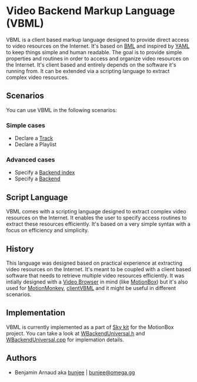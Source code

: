# Video Backend Markup Language (VBML)

VBML is a client based markup language designed to provide direct access to video resources on the
Internet. It's based on [BML](https://github.com/omega-gg/BML) and inspired by [YAML](https://en.wikipedia.org/wiki/YAML)
to keep things simple and human readable. The goal is to provide simple properties and routines in
order to access and organize video resources on the Internet. It's client based and entirely
depends on the software it's running from. It can be extended via a scripting language to extract
complex video resources.

## Scenarios

You can use VBML in the following scenarios:

### Simple cases

- Declare a [Track](doc/track.md)
- Declare a Playlist

### Advanced cases

- Specify a [Backend index](doc/index.md)
- Specify a [Backend](doc/backend.md)

## Script Language

VBML comes with a scripting language designed to extract complex video resources on the Internet.
It enables the user to specify access routines to extract these resources efficiently. It's based
on a very simple syntax with a focus on efficiency and simplicity.

## History

This language was designed based on practical experience at extracting video resources on the
Internet. It's meant to be coupled with a client based software that needs to retrieve multiple
video resources efficiently. It was intially designed with a [Video Browser](http://omega.gg/MotionBox/VideoBrowser)
in mind (like [MotionBox](http://omega.gg/MotionBox)) but it's also used for [MotionMonkey](http://omega.gg/MotionMonkey),
[clientVBML](http://omega.gg/clientVBML) and it might be useful in different scenarios.

## Implementation

VBML is currently implemented as a part of [Sky kit](http://omega.gg/Sky) for the MotionBox
project. You can take a look at [WBackendUniversal.h](https://github.com/omega-gg/Sky/blob/master/src/SkBackend/src/media/WBackendUniversal.h)
and [WBackendUniversal.cpp](https://github.com/omega-gg/Sky/blob/master/src/SkBackend/src/media/WBackendUniversal.cpp)
for implemation details.

## Authors

- Benjamin Arnaud aka [bunjee](http://bunjee.me) | <bunjee@omega.gg>
